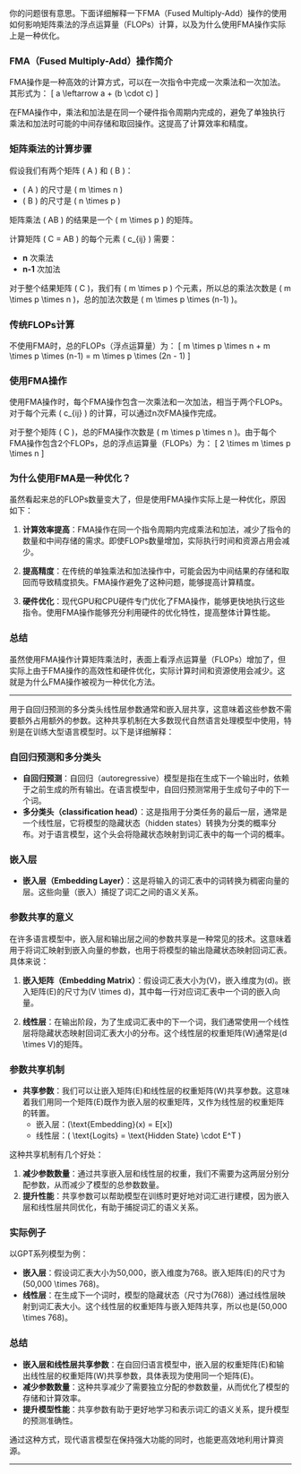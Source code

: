你的问题很有意思。下面详细解释一下FMA（Fused Multiply-Add）操作的使用如何影响矩阵乘法的浮点运算量（FLOPs）计算，以及为什么使用FMA操作实际上是一种优化。

### FMA（Fused Multiply-Add）操作简介
FMA操作是一种高效的计算方式，可以在一次指令中完成一次乘法和一次加法。其形式为：
\[ a \leftarrow a + (b \cdot c) \]

在FMA操作中，乘法和加法是在同一个硬件指令周期内完成的，避免了单独执行乘法和加法时可能的中间存储和取回操作。这提高了计算效率和精度。

### 矩阵乘法的计算步骤
假设我们有两个矩阵 \( A \) 和 \( B \)：
- \( A \) 的尺寸是 \( m \times n \)
- \( B \) 的尺寸是 \( n \times p \)

矩阵乘法 \( AB \) 的结果是一个 \( m \times p \) 的矩阵。

计算矩阵 \( C = AB \) 的每个元素 \( c_{ij} \) 需要：
- **n** 次乘法
- **n-1** 次加法

对于整个结果矩阵 \( C \)，我们有 \( m \times p \) 个元素，所以总的乘法次数是 \( m \times p \times n \)，总的加法次数是 \( m \times p \times (n-1) \)。

### 传统FLOPs计算
不使用FMA时，总的FLOPs（浮点运算量）为：
\[ m \times p \times n + m \times p \times (n-1) = m \times p \times (2n - 1) \]

### 使用FMA操作
使用FMA操作时，每个FMA操作包含一次乘法和一次加法，相当于两个FLOPs。对于每个元素 \( c_{ij} \) 的计算，可以通过n次FMA操作完成。

对于整个矩阵 \( C \)，总的FMA操作次数是 \( m \times p \times n \)。由于每个FMA操作包含2个FLOPs，总的浮点运算量（FLOPs）为：
\[ 2 \times m \times p \times n \]

### 为什么使用FMA是一种优化？
虽然看起来总的FLOPs数量变大了，但是使用FMA操作实际上是一种优化，原因如下：

1. **计算效率提高**：FMA操作在同一个指令周期内完成乘法和加法，减少了指令的数量和中间存储的需求。即使FLOPs数量增加，实际执行时间和资源占用会减少。

2. **提高精度**：在传统的单独乘法和加法操作中，可能会因为中间结果的存储和取回而导致精度损失。FMA操作避免了这种问题，能够提高计算精度。

3. **硬件优化**：现代GPU和CPU硬件专门优化了FMA操作，能够更快地执行这些指令。使用FMA操作能够充分利用硬件的优化特性，提高整体计算性能。

### 总结
虽然使用FMA操作计算矩阵乘法时，表面上看浮点运算量（FLOPs）增加了，但实际上由于FMA操作的高效性和硬件优化，实际计算时间和资源使用会减少。这就是为什么FMA操作被视为一种优化方法。

---

用于自回归预测的多分类头线性层参数通常和嵌入层共享，这意味着这些参数不需要额外占用额外的参数。这种共享机制在大多数现代自然语言处理模型中使用，特别是在训练大型语言模型时。以下是详细解释：

### 自回归预测和多分类头
- **自回归预测**：自回归（autoregressive）模型是指在生成下一个输出时，依赖于之前生成的所有输出。在语言模型中，自回归预测常用于生成句子中的下一个词。
- **多分类头（classification head）**：这是指用于分类任务的最后一层，通常是一个线性层，它将模型的隐藏状态（hidden states）转换为分类的概率分布。对于语言模型，这个头会将隐藏状态映射到词汇表中的每一个词的概率。

### 嵌入层
- **嵌入层（Embedding Layer）**：这是将输入的词汇表中的词转换为稠密向量的层。这些向量（嵌入）捕捉了词汇之间的语义关系。

### 参数共享的意义
在许多语言模型中，嵌入层和输出层之间的参数共享是一种常见的技术。这意味着用于将词汇映射到嵌入向量的参数，也用于将模型的输出隐藏状态映射回词汇表。具体来说：

1. **嵌入矩阵（Embedding Matrix）**：假设词汇表大小为\(V\)，嵌入维度为\(d\)。嵌入矩阵\(E\)的尺寸为\(V \times d\)，其中每一行对应词汇表中一个词的嵌入向量。

2. **线性层**：在输出阶段，为了生成词汇表中的下一个词，我们通常使用一个线性层将隐藏状态映射回词汇表大小的分布。这个线性层的权重矩阵\(W\)通常是\(d \times V\)的矩阵。

### 参数共享机制
- **共享参数**：我们可以让嵌入矩阵\(E\)和线性层的权重矩阵\(W\)共享参数。这意味着我们用同一个矩阵\(E\)既作为嵌入层的权重矩阵，又作为线性层的权重矩阵的转置。
  - 嵌入层：\(\text{Embedding}(x) = E[x]\)
  - 线性层：\( \text{Logits} = \text{Hidden State} \cdot E^T \)

这种共享机制有几个好处：
1. **减少参数数量**：通过共享嵌入层和线性层的权重，我们不需要为这两层分别分配参数，从而减少了模型的总参数数量。
2. **提升性能**：共享参数可以帮助模型在训练时更好地对词汇进行建模，因为嵌入层和线性层共同优化，有助于捕捉词汇的语义关系。

### 实际例子
以GPT系列模型为例：

- **嵌入层**：假设词汇表大小为50,000，嵌入维度为768。嵌入矩阵\(E\)的尺寸为\(50,000 \times 768\)。
- **线性层**：在生成下一个词时，模型的隐藏状态（尺寸为\(768\)）通过线性层映射到词汇表大小。这个线性层的权重矩阵与嵌入矩阵共享，所以也是\(50,000 \times 768\)。

### 总结
- **嵌入层和线性层共享参数**：在自回归语言模型中，嵌入层的权重矩阵\(E\)和输出线性层的权重矩阵\(W\)共享参数，具体表现为使用同一个矩阵\(E\)。
- **减少参数数量**：这种共享减少了需要独立分配的参数数量，从而优化了模型的存储和计算效率。
- **提升模型性能**：共享参数有助于更好地学习和表示词汇的语义关系，提升模型的预测准确性。

通过这种方式，现代语言模型在保持强大功能的同时，也能更高效地利用计算资源。

---